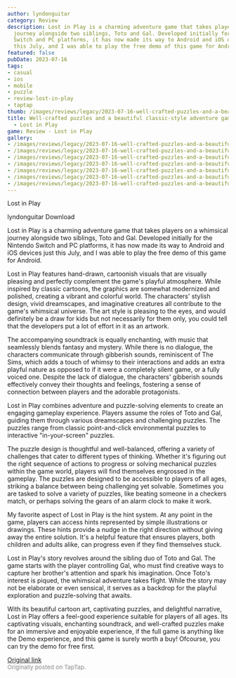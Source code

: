 ```yaml
---
author: lyndonguitar
category: Review
description: Lost in Play is a charming adventure game that takes players on a whimsical
  journey alongside two siblings, Toto and Gal. Developed initially for the Nintendo
  Switch and PC platforms, it has now made its way to Android and iOS devices just
  this July, and I was able to play the free demo of this game for Android.
featured: false
pubDate: 2023-07-16
tags:
- casual
- ios
- mobile
- puzzle
- review-lost-in-play
- taptap
thumb: /images/reviews/legacy/2023-07-16-well-crafted-puzzles-and-a-beautiful-classic-style-adventure-game--demo-review---lost-in--0.avif
title: Well-crafted puzzles and a beautiful classic-style adventure game | Demo Review
  - Lost in Play
game: Review - Lost in Play
gallery:
- /images/reviews/legacy/2023-07-16-well-crafted-puzzles-and-a-beautiful-classic-style-adventure-game--demo-review---lost-in--0.avif
- /images/reviews/legacy/2023-07-16-well-crafted-puzzles-and-a-beautiful-classic-style-adventure-game--demo-review---lost-in--1.avif
- /images/reviews/legacy/2023-07-16-well-crafted-puzzles-and-a-beautiful-classic-style-adventure-game--demo-review---lost-in--2.avif
- /images/reviews/legacy/2023-07-16-well-crafted-puzzles-and-a-beautiful-classic-style-adventure-game--demo-review---lost-in--3.avif
- /images/reviews/legacy/2023-07-16-well-crafted-puzzles-and-a-beautiful-classic-style-adventure-game--demo-review---lost-in--4.avif
- /images/reviews/legacy/2023-07-16-well-crafted-puzzles-and-a-beautiful-classic-style-adventure-game--demo-review---lost-in--5.avif
- /images/reviews/legacy/2023-07-16-well-crafted-puzzles-and-a-beautiful-classic-style-adventure-game--demo-review---lost-in--6.avif
---
```

Lost in Play

lyndonguitar
Download

Lost in Play is a charming adventure game that takes players on a whimsical journey alongside two siblings, Toto and Gal. Developed initially for the Nintendo Switch and PC platforms, it has now made its way to Android and iOS devices just this July, and I was able to play the free demo of this game for Android.

Lost in Play features hand-drawn, cartoonish visuals that are visually pleasing and perfectly complement the game's playful atmosphere. While inspired by classic cartoons, the graphics are somewhat modernized and polished, creating a vibrant and colorful world. The characters' stylish design, vivid dreamscapes, and imaginative creatures all contribute to the game's whimsical universe. The art style is pleasing to the eyes, and would definitely be a draw for kids but not necessarily for them only, you could tell that the developers put a lot of effort in it as an artwork.

The accompanying soundtrack is equally enchanting, with music that seamlessly blends fantasy and mystery. While there is no dialogue, the characters communicate through gibberish sounds, reminiscent of The Sims, which adds a touch of whimsy to their interactions and adds an extra playful nature as opposed to if it were a completely silent game, or a fully voiced one. Despite the lack of dialogue, the characters' gibberish sounds effectively convey their thoughts and feelings, fostering a sense of connection between players and the adorable protagonists.

Lost in Play combines adventure and puzzle-solving elements to create an engaging gameplay experience. Players assume the roles of Toto and Gal, guiding them through various dreamscapes and challenging puzzles. The puzzles range from classic point-and-click environmental puzzles to interactive "in-your-screen" puzzles.

The puzzle design is thoughtful and well-balanced, offering a variety of challenges that cater to different types of thinking. Whether it's figuring out the right sequence of actions to progress or solving mechanical puzzles within the game world, players will find themselves engrossed in the gameplay. The puzzles are designed to be accessible to players of all ages, striking a balance between being challenging yet solvable. Sometimes you are tasked to solve a variety of puzzles, like beating someone in a checkers match, or perhaps solving the gears of an alarm clock to make it work.

My favorite aspect of Lost in Play is the hint system. At any point in the game, players can access hints represented by simple illustrations or drawings. These hints provide a nudge in the right direction without giving away the entire solution. It's a helpful feature that ensures players, both children and adults alike, can progress even if they find themselves stuck.

Lost in Play's story revolves around the sibling duo of Toto and Gal. The game starts with the player controlling Gal, who must find creative ways to capture her brother's attention and spark his imagination. Once Toto's interest is piqued, the whimsical adventure takes flight. While the story may not be elaborate or even sensical, it serves as a backdrop for the playful exploration and puzzle-solving that awaits.

With its beautiful cartoon art, captivating puzzles, and delightful narrative, Lost in Play offers a feel-good experience suitable for players of all ages. Its captivating visuals, enchanting soundtrack, and well-crafted puzzles make for an immersive and enjoyable experience, if the full game is anything like the Demo experience, and this game is surely worth a buy! Ofcourse, you can try the demo for free first.

[Original link](https://m.taptap.io/post/6008543?share_id=a6e4bfd3098c&utm_medium=share&utm_source=discord)<br><span style="font-size: 0.95em; color: #888;">Originally posted on TapTap.</span>